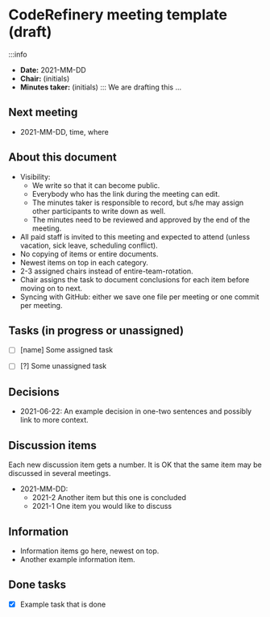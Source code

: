 # CodeRefinery meeting template (draft)

:::info
- **Date:** 2021-MM-DD
- **Chair:** (initials)
- **Minutes taker:** (initials)
:::
We are drafting this ...


## Next meeting

- 2021-MM-DD, time, where  


## About this document

- Visibility: 
    - We write so that it can become public.  
    - Everybody who has the link during the meeting can edit.  
    - The minutes taker is responsible to record, but s/he may assign other participants to write down as well.  
    - The minutes need to be reviewed and approved by the end of the meeting. 
- All paid staff is invited to this meeting and expected to attend (unless vacation, sick leave, scheduling conflict).
- No copying of items or entire documents.
- Newest items on top in each category.
- 2-3 assigned chairs instead of entire-team-rotation.
- Chair assigns the task to document conclusions for each item before moving on to next.
- Syncing with GitHub: either we save one file per meeting or one commit per meeting.


## Tasks (in progress or unassigned)

- [ ] [name] Some assigned task
- [ ] [?] Some unassigned task


## Decisions

- 2021-06-22: An example decision in one-two sentences and possibly link to more context.


## Discussion items

Each new discussion item gets a number. It is OK that the same item may be discussed in several meetings.

- 2021-MM-DD:
  - 2021-2 Another item but this one is concluded
  - 2021-1 One item you would like to discuss


## Information

- Information items go here, newest on top.
- Another example information item.


## Done tasks

- [x] Example task that is done